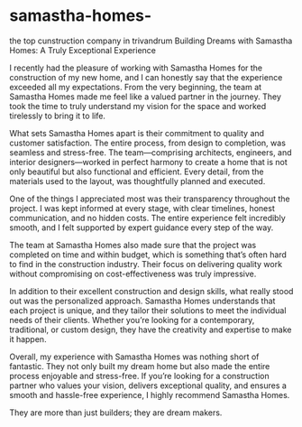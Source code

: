# samastha-homes-
the top cunstruction company in trivandrum
Building Dreams with Samastha Homes: A Truly Exceptional Experience

I recently had the pleasure of working with Samastha Homes for the construction of my new home, and I can honestly say that the experience exceeded all my expectations. From the very beginning, the team at Samastha Homes made me feel like a valued partner in the journey. They took the time to truly understand my vision for the space and worked tirelessly to bring it to life.

What sets Samastha Homes apart is their commitment to quality and customer satisfaction. The entire process, from design to completion, was seamless and stress-free. The team—comprising architects, engineers, and interior designers—worked in perfect harmony to create a home that is not only beautiful but also functional and efficient. Every detail, from the materials used to the layout, was thoughtfully planned and executed.

One of the things I appreciated most was their transparency throughout the project. I was kept informed at every stage, with clear timelines, honest communication, and no hidden costs. The entire experience felt incredibly smooth, and I felt supported by expert guidance every step of the way.

The team at Samastha Homes also made sure that the project was completed on time and within budget, which is something that’s often hard to find in the construction industry. Their focus on delivering quality work without compromising on cost-effectiveness was truly impressive.

In addition to their excellent construction and design skills, what really stood out was the personalized approach. Samastha Homes understands that each project is unique, and they tailor their solutions to meet the individual needs of their clients. Whether you’re looking for a contemporary, traditional, or custom design, they have the creativity and expertise to make it happen.

Overall, my experience with Samastha Homes was nothing short of fantastic. They not only built my dream home but also made the entire process enjoyable and stress-free. If you’re looking for a construction partner who values your vision, delivers exceptional quality, and ensures a smooth and hassle-free experience, I highly recommend Samastha Homes.

They are more than just builders; they are dream makers.
